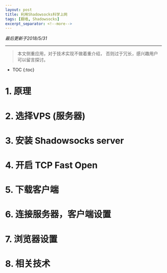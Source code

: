 ```yaml
---
layout: post
title: 利用Shadowsocks科学上网
tags: [翻墙, Shadowsocks]
excerpt_separator: <!--more-->
---
```


*最后更新于2018/5/31*

---
<!--more-->

> 本文侧重应用，对于技术实现不做着重介绍， 否则过于冗长，感兴趣用户可以留言探讨。

<!-- To be placed at the beginning of the post, it is where the table of content will be generated -->
* TOC
{:toc}

# 1. 原理

# 2. 选择VPS (服务器)

# 3. 安装 Shadowsocks server

# 4. 开启 TCP Fast Open

# 5. 下载客户端

# 6. 连接服务器，客户端设置

# 7. 浏览器设置

# 8. 相关技术

<!-- To be copied at the end of the post to render the table of content -->
<script>
$(document).ready(function() {
    $('#toc').toc();
});
</script>